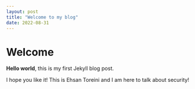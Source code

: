 ```yaml
---
layout: post
title: "Welcome to my blog"
date: 2022-08-31
---
```


# Welcome

**Hello world**, this is my first Jekyll blog post.

I hope you like it! This is Ehsan Toreini and I am here to talk about security!